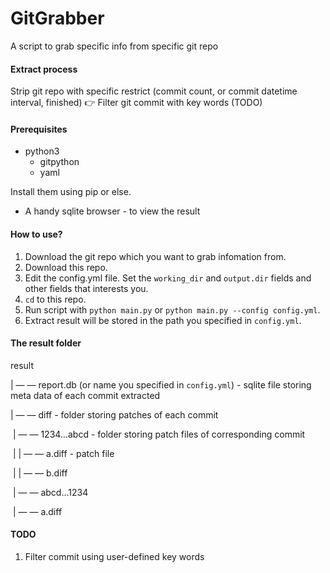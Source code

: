 # GitGrabber
A script to grab specific info from specific git repo

#### Extract process

Strip git repo with specific restrict (commit count, or commit datetime interval, finished) 👉 Filter git commit  with key words (TODO)

#### Prerequisites

* python3
  * gitpython
  * yaml

Install them using pip or else.

* A handy sqlite browser - to view the result

#### How to use?

1. Download the git repo which you want to grab infomation from.
2. Download this repo.
3. Edit the config.yml file. Set the `working_dir` and `output.dir` fields and other fields that interests you.
4. `cd` to this repo.
5. Run script with `python main.py` or `python main.py --config config.yml`.
6. Extract result will be stored in the path you specified in `config.yml`.

#### The result folder

result

| — — report.db (or name you specified in `config.yml`) - sqlite file storing meta data of each commit extracted

| — — diff - folder storing patches of each commit

​		| — — 1234…abcd - folder storing patch files of corresponding commit

​		|		| — — a.diff - patch file

​		|		| — — b.diff

​		| — — abcd…1234

​				| — — a.diff

#### TODO

1. Filter commit using user-defined key words